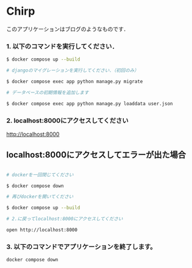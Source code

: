 # Chirp

このアプリケーションはブログのようなものです．


### 1. 以下のコマンドを実行してください．

```bash
$ docker compose up --build

# djangoのマイグレーションを実行してください．（初回のみ）

$ docker compose exec app python manage.py migrate

# データベースの初期情報を追加します

$ docker compose exec app python manage.py loaddata user.json

```

### 2. localhost:8000にアクセスしてください

[http://localhost:8000](http://localhost:8000)



## localhost:8000にアクセスしてエラーが出た場合
```bash

# dockerを一回閉じてください

$ docker compose down

# 再びdockerを開いてください

$ docker compose up --build

# 2.に戻ってlocalhost:8000にアクセスしてください

open http://localhost:8000

```


### 3. 以下のコマンドでアプリケーションを終了します。

```bash
docker compose down
```
